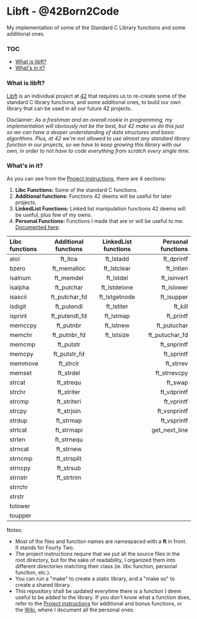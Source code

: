 # Libft - @42Born2Code
My implementation of some of the Standard C Library functions and some additional ones.

### TOC
* [What is libft?](#what-is-libft)
* [What's in it?](#whats-in-it)

### What is libft?
[Libft][1] is an individual project at [42][2] that requires us to re-create some of the standard C library functions, and some additional ones, to build our own library that can be used in all our future 42 projects.

Disclaimer: *As a freshman and an overall rookie in programming, my implementation will obviously not be the best, but 42 make us do this just so we can have a deeper understanding of data structures and basic algorithms. Plus, at 42 we're not allowed to use almost any standard library function in our projects, so we have to keep growing this library with our own, in order to not have to code everything from scratch every single time.*

### What's in it?

As you can see from the [Project instructions][1], there are 4 sections:

1.  **Libc Functions:** Some of the standard C functions.
2.  **Additional functions:** Functions 42 deems will be useful for later projects.
3.  **LinkedList Functions:** Linked list manipulation functions 42 deems will be useful, plus few of my owns.
4.  **Personal Functions:** Functions I made that are or will be useful to me. [Documented here][3].

Libc functions | Additional functions | LinkedList functions | Personal functions
:----------- | :-----------: | :-----------: | -----------:
atoi		 |	ft_itoa		 |	ft_lstadd	 |	ft_dprintf
bzero		 |	ft_memalloc	 |	ft_lstclear	 |	ft_intlen
isalnum		 |	ft_memdel	 |	ft_lstdel	 |	ft_isinvert
isalpha		 |	ft_putchar	 |	ft_lstdelone |	ft_islower
isascii		 |	ft_putchar_fd|	ft_lstgetnode|	ft_isupper
isdigit		 |	ft_putendl	 |	ft_lstiter	 |	ft_kill
isprint		 |	ft_putendl_fd|	ft_lstmap	 |	ft_printf
memccpy		 |	ft_putnbr	 |	ft_lstnew	 |	ft_putuchar
memchr		 |	ft_putnbr_fd |	ft_lstsize	 |	ft_putuchar_fd
memcmp		 |	ft_putstr	 |	|	ft_snprintf
memcpy		 |	ft_putstr_fd |	|	ft_sprintf
memmove		 |	ft_strclr	 |	|	ft_strrev
memset		 |	ft_strdel	 |	|	ft_strrevcpy
strcat		 |	ft_strequ	 |	|	ft_swap
strchr		 |	ft_striter	 |	|	ft_vdprintf
strcmp		 |	ft_striteri	 |	|	ft_vprintf
strcpy		 |	ft_strjoin	 |	|	ft_vsnprintf
strdup		 |	ft_strmap	 |	|	ft_vsprintf
strlcat		 |	ft_strmapi	 |	|	get_next_line
strlen		 |	ft_strnequ	 |	|
strncat		 |	ft_strnew	 |	|
strncmp		 |	ft_strsplit	 |	|
strncpy		 |	ft_strsub	 |	|
strnstr		 |	ft_strtrim	 |	|
strrchr		 |	|	|
strstr		 |	|	|
tolower		 |	|	|
toupper		 |	|	|


Notes:

- Most of the files and function names are namespaced with a **ft** in front. It stands for Fourty Two.
- The project instructions require that we put all the source files in the root directory, but for the sake of readability, I organized them into different directories matching their class (ie. libc function, personal function, etc.).
- You can run a "make" to create a static library, and a "make so" to create a shared library.
- This repository shall be updated everytime there is a function I deem useful to be added to the library. If you don't know what a function does, refer to the [Project instructions][1] for additional and bonus functions, or the [Wiki][3], where I document all the personal ones.

[1]: https://github.com/jon-nimrod/42-libft/blob/master/projects_instructions/libft.en.pdf "Libft PDF"
[2]: http://42.us.org "42 Silicon Valley"
[3]: https://github.com/jon-nimrod/42-libft/wiki
